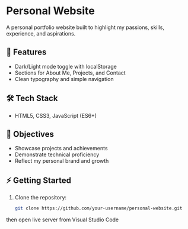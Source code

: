 # Personal Website

A personal portfolio website built to highlight my passions, skills, experience, and aspirations.

## 🚀 Features
- Dark/Light mode toggle with localStorage
- Sections for About Me, Projects, and Contact
- Clean typography and simple navigation

## 🛠️ Tech Stack
- HTML5, CSS3, JavaScript (ES6+)

## 🎯 Objectives
- Showcase projects and achievements
- Demonstrate technical proficiency
- Reflect my personal brand and growth

## ⚡ Getting Started
1. Clone the repository:
   ```bash
   git clone https://github.com/your-username/personal-website.git
then open live server from Visual Studio Code
